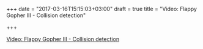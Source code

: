+++
date = "2017-03-16T15:15:03+03:00"
draft = true
title = "Video: Flappy Gopher III - Collision detection"

+++

<p><a href="/stories/1946-video-flappy-gopher-iii-collision-detection">Video: Flappy Gopher III - Collision detection</a></p>
